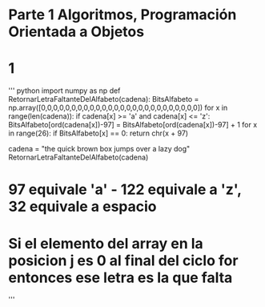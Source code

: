 # Parte 1 Algoritmos, Programación Orientada a Objetos
# 1
''' python
import numpy as np 
def RetornarLetraFaltanteDelAlfabeto(cadena):
  BitsAlfabeto = np.array([0,0,0,0,0,0,0,0,0,0,0,0,0,0,0,0,0,0,0,0,0,0,0,0,0,0])
  for x in range(len(cadena)):
    if cadena[x] >= 'a' and cadena[x] <= 'z':
      BitsAlfabeto[ord(cadena[x])-97] = BitsAlfabeto[ord(cadena[x])-97] + 1
  for x in range(26):
    if BitsAlfabeto[x] == 0:
      return chr(x + 97)     

cadena = "the quick brown box jumps over a lazy dog"
RetornarLetraFaltanteDelAlfabeto(cadena)
# 97 equivale 'a' - 122 equivale a 'z', 32 equivale a espacio
# Si el elemento del array en la posicion j es 0 al final del ciclo for entonces ese letra es la que falta
'''
